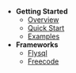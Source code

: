 * **Getting Started**
    * [Overview](/en-us/README.md)
    * [Quick Start](/en-us/quick-start.md)
    * [Examples](/en-us/examples.md)
* **Frameworks** 
    * [Flysql](/en-us/flysql.md)
    * [Freecode](/en-us/freecode.md)
